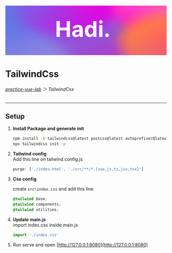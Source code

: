 ![](../assets/hadi.png)
# TailwindCss

###### [practice-vue-lab](../README.md) ＞ TailwindCss
---

## Setup
1. **Install Package and generate init**
    ``` sh
    npm install -D tailwindcss@latest postcss@latest autoprefixer@latest
    npx tailwindcss init -p
    ```
2. **Tailwind config**\
    Add this line on tailwind.config.js

    ``` javascript
    purge: ['./index.html', './src/**/*.{vue,js,ts,jsx,tsx}']
    ```
3. **Css config**

    create ```src\index.css``` and add this line

    ``` css
    @tailwind base;
    @tailwind components;
    @tailwind utilities;
    ```


4. **Update main.js**\
    import index.css inside main.js
    ``` javascript
    import './index.css'
    ```
4. Run serve and open [http://127.0.0.1:8080](http://127.0.0.1:8080)
